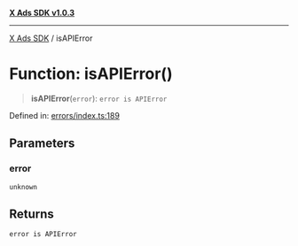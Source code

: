 [**X Ads SDK v1.0.3**](../README.md)

***

[X Ads SDK](../globals.md) / isAPIError

# Function: isAPIError()

> **isAPIError**(`error`): `error is APIError`

Defined in: [errors/index.ts:189](https://github.com/kage1020/x-ads-sdk/blob/main/src/errors/index.ts#L189)

## Parameters

### error

`unknown`

## Returns

`error is APIError`
